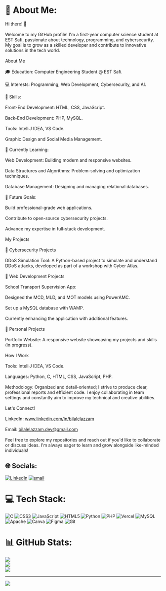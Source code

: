 # 💫 About Me:
Hi there! 👋<br><br>Welcome to my GitHub profile! I'm a first-year computer science student at EST Safi, passionate about technology, programming, and cybersecurity. My goal is to grow as a skilled developer and contribute to innovative solutions in the tech world.<br><br>About Me<br><br>🎓 Education: Computer Engineering Student @ EST Safi.<br><br>💻 Interests: Programming, Web Development, Cybersecurity, and AI.<br><br>🎨 Skills:<br><br>Front-End Development: HTML, CSS, JavaScript.<br><br>Back-End Development: PHP, MySQL.<br><br>Tools: IntelliJ IDEA, VS Code.<br><br>Graphic Design and Social Media Management.<br><br>🌱 Currently Learning:<br><br>Web Development: Building modern and responsive websites.<br><br>Data Structures and Algorithms: Problem-solving and optimization techniques.<br><br>Database Management: Designing and managing relational databases.<br><br>🚀 Future Goals:<br><br>Build professional-grade web applications.<br><br>Contribute to open-source cybersecurity projects.<br><br>Advance my expertise in full-stack development.<br><br>My Projects<br><br>📌 Cybersecurity Projects<br><br>DDoS Simulation Tool: A Python-based project to simulate and understand DDoS attacks, developed as part of a workshop with Cyber Atlas.<br><br>📌 Web Development Projects<br><br>School Transport Supervision App:<br><br>Designed the MCD, MLD, and MOT models using PowerAMC.<br><br>Set up a MySQL database with WAMP.<br><br>Currently enhancing the application with additional features.<br><br>📌 Personal Projects<br><br>Portfolio Website: A responsive website showcasing my projects and skills (in progress).<br><br>How I Work<br><br>Tools: IntelliJ IDEA, VS Code.<br><br>Languages: Python, C, HTML, CSS, JavaScript, PHP.<br><br>Methodology: Organized and detail-oriented; I strive to produce clear, professional reports and efficient code. I enjoy collaborating in team settings and constantly aim to improve my technical and creative abilities.<br><br>Let's Connect!<br><br>LinkedIn: www.linkedin.com/in/bilalelazzam<br><br>Email: bilalelazzam.dev@gmail.com<br><br>Feel free to explore my repositories and reach out if you'd like to collaborate or discuss ideas. I'm always eager to learn and grow alongside like-minded individuals!


## 🌐 Socials:
[![LinkedIn](https://img.shields.io/badge/LinkedIn-%230077B5.svg?logo=linkedin&logoColor=white)](https://linkedin.com/in/bilalelazzam) [![email](https://img.shields.io/badge/Email-D14836?logo=gmail&logoColor=white)](mailto:bilalelazzam.dev@gmail.com) 

# 💻 Tech Stack:
![C](https://img.shields.io/badge/c-%2300599C.svg?style=for-the-badge&logo=c&logoColor=white) ![CSS3](https://img.shields.io/badge/css3-%231572B6.svg?style=for-the-badge&logo=css3&logoColor=white) ![JavaScript](https://img.shields.io/badge/javascript-%23323330.svg?style=for-the-badge&logo=javascript&logoColor=%23F7DF1E) ![HTML5](https://img.shields.io/badge/html5-%23E34F26.svg?style=for-the-badge&logo=html5&logoColor=white) ![Python](https://img.shields.io/badge/python-3670A0?style=for-the-badge&logo=python&logoColor=ffdd54) ![PHP](https://img.shields.io/badge/php-%23777BB4.svg?style=for-the-badge&logo=php&logoColor=white) ![Vercel](https://img.shields.io/badge/vercel-%23000000.svg?style=for-the-badge&logo=vercel&logoColor=white) ![MySQL](https://img.shields.io/badge/mysql-4479A1.svg?style=for-the-badge&logo=mysql&logoColor=white) ![Apache](https://img.shields.io/badge/apache-%23D42029.svg?style=for-the-badge&logo=apache&logoColor=white) ![Canva](https://img.shields.io/badge/Canva-%2300C4CC.svg?style=for-the-badge&logo=Canva&logoColor=white) ![Figma](https://img.shields.io/badge/figma-%23F24E1E.svg?style=for-the-badge&logo=figma&logoColor=white) ![Git](https://img.shields.io/badge/git-%23F05033.svg?style=for-the-badge&logo=git&logoColor=white)
# 📊 GitHub Stats:
![](https://github-readme-stats.vercel.app/api?username=Bilal-XQ&theme=shadow_blue&hide_border=false&include_all_commits=false&count_private=false)<br/>
![](https://nirzak-streak-stats.vercel.app/?user=Bilal-XQ&theme=shadow_blue&hide_border=false)<br/>
![](https://github-readme-stats.vercel.app/api/top-langs/?username=Bilal-XQ&theme=shadow_blue&hide_border=false&include_all_commits=false&count_private=false&layout=compact)

---
[![](https://visitcount.itsvg.in/api?id=Bilal-XQ&icon=0&color=0)](https://visitcount.itsvg.in)

